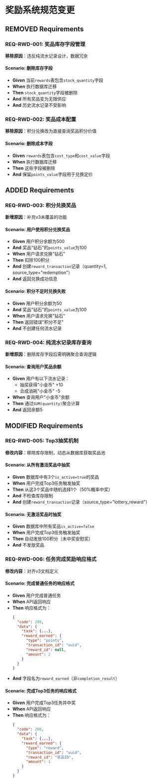 # 奖励系统规范变更

## REMOVED Requirements

### REQ-RWD-001: 奖品库存字段管理
**移除原因**：违反纯流水记录设计，数据冗余

#### Scenario: 删除库存字段
- **Given** 当前`rewards`表包含`stock_quantity`字段
- **When** 执行数据库迁移
- **Then** `stock_quantity`字段被删除
- **And** 所有奖品变为无限供应
- **And** 历史流水记录不受影响

### REQ-RWD-002: 奖品成本配置
**移除原因**：积分兑换改为直接查询奖品积分价值

#### Scenario: 删除成本字段
- **Given** `rewards`表包含`cost_type`和`cost_value`字段
- **When** 执行数据库迁移
- **Then** 这些字段被删除
- **And** 保留`points_value`字段用于兑换定价

## ADDED Requirements

### REQ-RWD-003: 积分兑换奖品
**新增原因**：补充v3未覆盖的功能

#### Scenario: 用户使用积分兑换奖品
- **Given** 用户积分余额为500
- **And** 奖品"钻石"的`points_value`为100
- **When** 用户请求兑换"钻石"
- **Then** 扣除100积分
- **And** 创建`reward_transaction`记录（quantity=1, source_type="redemption"）
- **And** 返回兑换成功信息

#### Scenario: 积分不足时兑换失败
- **Given** 用户积分余额为50
- **And** 奖品"钻石"的`points_value`为100
- **When** 用户请求兑换"钻石"
- **Then** 返回错误"积分不足"
- **And** 不创建任何流水记录

### REQ-RWD-004: 纯流水记录库存查询
**新增原因**：删除库存字段后需明确聚合查询逻辑

#### Scenario: 查询用户奖品余额
- **Given** 用户有以下流水记录：
  - 抽奖获得"小金币" +10
  - 合成消耗"小金币" -5
- **When** 查询用户"小金币"余额
- **Then** 通过`SUM(quantity)`聚合计算
- **And** 返回余额5

## MODIFIED Requirements

### REQ-RWD-005: Top3抽奖机制
**修改内容**：移除库存限制，动态从数据库获取奖品池

#### Scenario: 从所有激活奖品中抽奖
- **Given** 数据库中有3个`is_active=true`的奖品
- **When** 用户完成Top3任务触发抽奖
- **Then** 从这3个奖品中随机选择1个（50%概率中奖）
- **And** 不检查库存限制
- **And** 创建`reward_transaction`记录（source_type="lottery_reward"）

#### Scenario: 无激活奖品时抽奖
- **Given** 数据库中所有奖品`is_active=false`
- **When** 用户完成Top3任务触发抽奖
- **Then** 自动发放100积分（未中奖安慰奖）
- **And** 不发放奖品

### REQ-RWD-006: 任务完成奖励响应格式
**修改内容**：对齐v3文档定义

#### Scenario: 完成普通任务的响应格式
- **Given** 用户完成普通任务
- **When** API返回响应
- **Then** 响应格式为：
  ```json
  {
    "code": 200,
    "data": {
      "task": {...},
      "reward_earned": {
        "type": "points",
        "transaction_id": "uuid",
        "reward_id": null,
        "amount": 2
      }
    }
  }
  ```
- **And** 字段名为`reward_earned`（非`completion_result`）

#### Scenario: 完成Top3任务的响应格式
- **Given** 用户完成Top3任务并中奖
- **When** API返回响应
- **Then** 响应格式为：
  ```json
  {
    "code": 200,
    "data": {
      "task": {...},
      "reward_earned": {
        "type": "reward",
        "transaction_id": "uuid",
        "reward_id": "奖品ID",
        "amount": 1
      }
    }
  }
  ```

